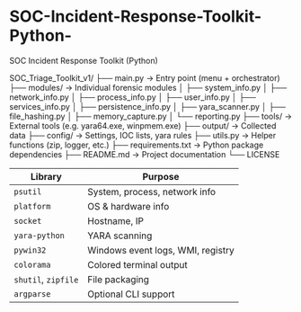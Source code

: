 # SOC-Incident-Response-Toolkit-Python-
SOC Incident Response Toolkit (Python)

SOC_Triage_Toolkit_v1/
├── main.py                  → Entry point (menu + orchestrator)
├── modules/                 → Individual forensic modules
│   ├── system_info.py
│   ├── network_info.py
│   ├── process_info.py
│   ├── user_info.py
│   ├── services_info.py
│   ├── persistence_info.py
│   ├── yara_scanner.py
│   ├── file_hashing.py
│   ├── memory_capture.py
│   └── reporting.py
├── tools/                   → External tools (e.g. yara64.exe, winpmem.exe)
├── output/                  → Collected data
├── config/                  → Settings, IOC lists, yara rules
├── utils.py                 → Helper functions (zip, logger, etc.)
├── requirements.txt         → Python package dependencies
├── README.md                → Project documentation
└── LICENSE

| Library             | Purpose                           |
| ------------------- | --------------------------------- |
| `psutil`            | System, process, network info     |
| `platform`          | OS & hardware info                |
| `socket`            | Hostname, IP                      |
| `yara-python`       | YARA scanning                     |
| `pywin32`           | Windows event logs, WMI, registry |
| `colorama`          | Colored terminal output           |
| `shutil`, `zipfile` | File packaging                    |
| `argparse`          | Optional CLI support              |
